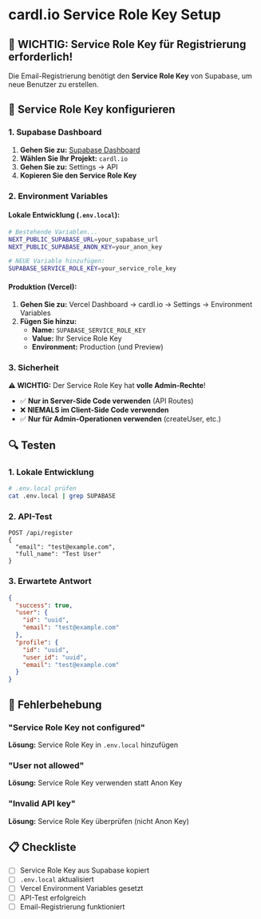 # cardl.io Service Role Key Setup

## 🚨 WICHTIG: Service Role Key für Registrierung erforderlich!

Die Email-Registrierung benötigt den **Service Role Key** von Supabase, um neue Benutzer zu erstellen.

## 🔑 Service Role Key konfigurieren

### 1. Supabase Dashboard
1. **Gehen Sie zu:** [Supabase Dashboard](https://supabase.com/dashboard)
2. **Wählen Sie Ihr Projekt:** `cardl.io`
3. **Gehen Sie zu:** Settings → API
4. **Kopieren Sie den Service Role Key**

### 2. Environment Variables

#### Lokale Entwicklung (`.env.local`):
```bash
# Bestehende Variablen...
NEXT_PUBLIC_SUPABASE_URL=your_supabase_url
NEXT_PUBLIC_SUPABASE_ANON_KEY=your_anon_key

# NEUE Variable hinzufügen:
SUPABASE_SERVICE_ROLE_KEY=your_service_role_key
```

#### Produktion (Vercel):
1. **Gehen Sie zu:** Vercel Dashboard → cardl.io → Settings → Environment Variables
2. **Fügen Sie hinzu:**
   - **Name:** `SUPABASE_SERVICE_ROLE_KEY`
   - **Value:** Ihr Service Role Key
   - **Environment:** Production (und Preview)

### 3. Sicherheit

**⚠️ WICHTIG:** Der Service Role Key hat **volle Admin-Rechte**!
- ✅ **Nur in Server-Side Code verwenden** (API Routes)
- ❌ **NIEMALS im Client-Side Code verwenden**
- ✅ **Nur für Admin-Operationen verwenden** (createUser, etc.)

## 🔍 Testen

### 1. Lokale Entwicklung
```bash
# .env.local prüfen
cat .env.local | grep SUPABASE
```

### 2. API-Test
```
POST /api/register
{
  "email": "test@example.com",
  "full_name": "Test User"
}
```

### 3. Erwartete Antwort
```json
{
  "success": true,
  "user": {
    "id": "uuid",
    "email": "test@example.com"
  },
  "profile": {
    "id": "uuid",
    "user_id": "uuid",
    "email": "test@example.com"
  }
}
```

## 🚨 Fehlerbehebung

### "Service Role Key not configured"
**Lösung:** Service Role Key in `.env.local` hinzufügen

### "User not allowed"
**Lösung:** Service Role Key verwenden statt Anon Key

### "Invalid API key"
**Lösung:** Service Role Key überprüfen (nicht Anon Key)

## 📋 Checkliste

- [ ] Service Role Key aus Supabase kopiert
- [ ] `.env.local` aktualisiert
- [ ] Vercel Environment Variables gesetzt
- [ ] API-Test erfolgreich
- [ ] Email-Registrierung funktioniert
